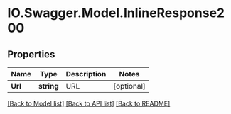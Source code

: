 # IO.Swagger.Model.InlineResponse200
## Properties

Name | Type | Description | Notes
------------ | ------------- | ------------- | -------------
**Url** | **string** | URL | [optional] 

[[Back to Model list]](../README.md#documentation-for-models) [[Back to API list]](../README.md#documentation-for-api-endpoints) [[Back to README]](../README.md)


